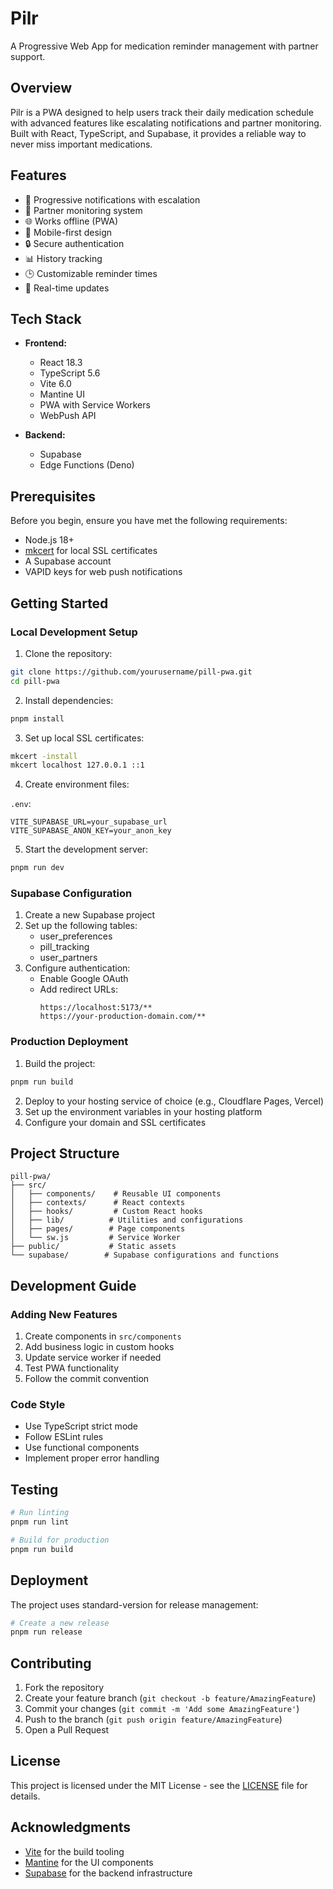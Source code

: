 # Pilr

A Progressive Web App for medication reminder management with partner support.

## Overview

Pilr is a PWA designed to help users track their daily medication schedule with advanced features like escalating notifications and partner monitoring. Built with React, TypeScript, and Supabase, it provides a reliable way to never miss important medications.

## Features

- 🔔 Progressive notifications with escalation
- 👥 Partner monitoring system
- 🌐 Works offline (PWA)
- 📱 Mobile-first design
- 🔒 Secure authentication
- 📊 History tracking
- 🕒 Customizable reminder times
- 🔄 Real-time updates

## Tech Stack

- **Frontend:**
  - React 18.3
  - TypeScript 5.6
  - Vite 6.0
  - Mantine UI
  - PWA with Service Workers
  - WebPush API

- **Backend:**
  - Supabase
  - Edge Functions (Deno)

## Prerequisites

Before you begin, ensure you have met the following requirements:
- Node.js 18+
- [mkcert](https://github.com/FiloSottile/mkcert) for local SSL certificates
- A Supabase account
- VAPID keys for web push notifications

## Getting Started

### Local Development Setup

1. Clone the repository:
```bash
git clone https://github.com/yourusername/pill-pwa.git
cd pill-pwa
```

2. Install dependencies:
```bash
pnpm install
```

3. Set up local SSL certificates:
```bash
mkcert -install
mkcert localhost 127.0.0.1 ::1
```

4. Create environment files:

`.env`:
```env
VITE_SUPABASE_URL=your_supabase_url
VITE_SUPABASE_ANON_KEY=your_anon_key
```

5. Start the development server:
```bash
pnpm run dev
```

### Supabase Configuration

1. Create a new Supabase project
2. Set up the following tables:
   - user_preferences
   - pill_tracking
   - user_partners
3. Configure authentication:
   - Enable Google OAuth
   - Add redirect URLs:
     ```
     https://localhost:5173/**
     https://your-production-domain.com/**
     ```

### Production Deployment

1. Build the project:
```bash
pnpm run build
```

2. Deploy to your hosting service of choice (e.g., Cloudflare Pages, Vercel)
3. Set up the environment variables in your hosting platform
4. Configure your domain and SSL certificates

## Project Structure

```
pill-pwa/
├── src/
│   ├── components/    # Reusable UI components
│   ├── contexts/      # React contexts
│   ├── hooks/         # Custom React hooks
│   ├── lib/          # Utilities and configurations
│   ├── pages/        # Page components
│   └── sw.js         # Service Worker
├── public/           # Static assets
└── supabase/        # Supabase configurations and functions
```

## Development Guide

### Adding New Features

1. Create components in `src/components`
2. Add business logic in custom hooks
3. Update service worker if needed
4. Test PWA functionality
5. Follow the commit convention

### Code Style

- Use TypeScript strict mode
- Follow ESLint rules
- Use functional components
- Implement proper error handling

## Testing

```bash
# Run linting
pnpm run lint

# Build for production
pnpm run build
```

## Deployment

The project uses standard-version for release management:

```bash
# Create a new release
pnpm run release
```

## Contributing

1. Fork the repository
2. Create your feature branch (`git checkout -b feature/AmazingFeature`)
3. Commit your changes (`git commit -m 'Add some AmazingFeature'`)
4. Push to the branch (`git push origin feature/AmazingFeature`)
5. Open a Pull Request

## License

This project is licensed under the MIT License - see the [LICENSE](LICENSE) file for details.

## Acknowledgments

- [Vite](https://vitejs.dev/) for the build tooling
- [Mantine](https://mantine.dev/) for the UI components
- [Supabase](https://supabase.io/) for the backend infrastructure
